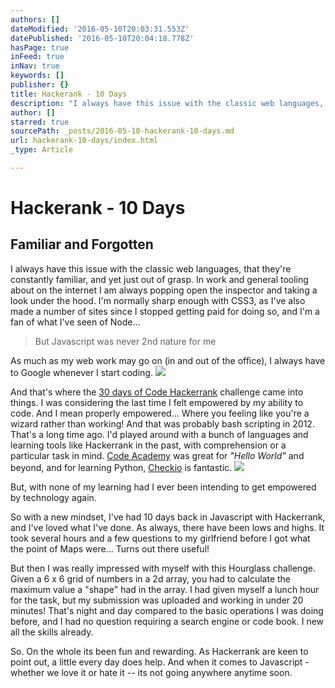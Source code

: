 ```yaml
---
authors: []
dateModified: '2016-05-10T20:03:31.553Z'
datePublished: '2016-05-10T20:04:18.778Z'
hasPage: true
inFeed: true
inNav: true
keywords: []
publisher: {}
title: Hackerank - 10 Days
description: "I always have this issue with the classic web languages, that they're constantly familiar, and yet just out of grasp. In work and general tooling about on the internet I am always popping open the inspector and taking a look under the hood. I'm normally sharp enough with CSS3, as I've also made a number of sites since I stopped getting paid for doing so, and I'm a fan of what I've seen of Node..."
author: []
starred: true
sourcePath: _posts/2016-05-10-hackerank-10-days.md
url: hackerank-10-days/index.html
_type: Article

---
```

# Hackerank - 10 Days

## Familiar and Forgotten

I always have this issue with the classic web languages, that they're constantly familiar, and yet just out of grasp. In work and general tooling about on the internet I am always popping open the inspector and taking a look under the hood. I'm normally sharp enough with CSS3, as I've also made a number of sites since I stopped getting paid for doing so, and I'm a fan of what I've seen of Node...

> But Javascript was never 2nd nature for me

As much as my web work may go on (in and out of the office), I always have to Google whenever I start coding.
![](https://the-grid-user-content.s3-us-west-2.amazonaws.com/88966382-7a8e-4738-9d89-662c86e421e4.png)

And that's where the [30 days of Code Hackerrank][0] challenge came into things. I was considering the last time I felt empowered by my ability to code. And I mean properly empowered... Where you feeling like you're a wizard rather than working! And that was probably bash scripting in 2012\. That's a long time ago. I'd played around with a bunch of languages and learning tools like Hackerrank in the past, with comprehension or a particular task in mind. [Code Academy][1] was great for _"Hello World"_ and beyond, and for learning Python, [Checkio][2] is fantastic.
![](https://the-grid-user-content.s3-us-west-2.amazonaws.com/77d99fa2-91da-4786-8fd8-5abe1c5a75cc.png)

But, with none of my learning had I ever been intending to get empowered by technology again.

So with a new mindset, I've had 10 days back in Javascript with Hackerrank, and I've loved what I've done. As always, there have been lows and highs. It took several hours and a few questions to my girlfriend before I got what the point of Maps were... Turns out there useful!

But then I was really impressed with myself with this Hourglass challenge. Given a 6 x 6 grid of numbers in a 2d array, you had to calculate the maximum value a "shape" had in the array. I had given myself a lunch hour for the task, but my submission was uploaded and working in under 20 minutes! That's night and day compared to the basic operations I was doing before, and I had no question requiring a search engine or code book. I new all the skills already.

So. On the whole its been fun and rewarding. As Hackerrank are keen to point out, a little every day does help. And when it comes to Javascript - whether we love it or hate it -- its not going anywhere anytime soon.

[0]: https://www.hackerrank.com/domains/tutorials/30-days-of-code
[1]: https://www.codecademy.com/
[2]: https://checkio.org/